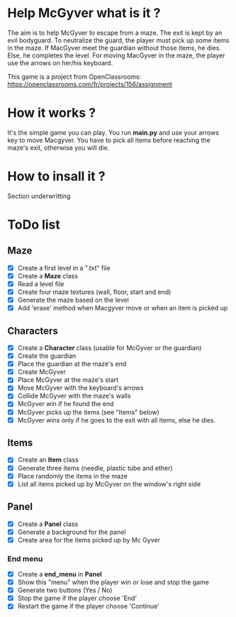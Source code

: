 # Help McGyver what is it ?
The aim is to help McGyver to escape from a maze. The exit is kept by an evil bodyguard.
To neutralize the guard, the player must pick up some items in the maze.
If MacGyver meet the guardian without those items, he dies. Else, he completes the level.
For moving MacGyver in the maze, the player use the arrows on her/his keyboard.

This game is a project from OpenClassrooms: https://openclassrooms.com/fr/projects/156/assignment

# How it works ?
It's the simple game you can play.
You run **main.py** and use your arrows key to move Macgyver.
You have to pick all items before reaching the maze's exit, otherwise you will die.

# How to insall it ?
Section underwritting

# ToDo list
## Maze
- [x] Create a first level in a ".txt" file
- [x] Create a **Maze** class
- [x] Read a level file
- [x] Create four maze textures (wall, floor, start and end)
- [x] Generate the maze based on the level
- [x] Add 'erase' method when Macgyver move or when an item is picked up

## Characters
- [x] Create a **Character** class (usable for McGyver or the guardian)
- [x] Create the guardian
- [x] Place the guardian at the maze's end
- [x] Create McGyver
- [x] Place McGyver at the maze's start
- [x] Move McGyver with the keyboard's arrows
- [x] Collide McGyver with the maze's walls
- [x] McGyver win if he found the end
- [x] McGyver picks up the items (see "Items" below)
- [x] McGyver wins only if he goes to the exit with all items, else he dies.

## Items
- [x] Create an **Item** class
- [x] Generate three items (needle, plastic tube and ether)
- [x] Place randomly the items in the maze
- [x] List all items picked up by McGyver on the window's right side

## Panel
- [x] Create a **Panel** class
- [x] Generate a background for the panel
- [x] Create area for the items picked up by Mc Gyver

### End menu
- [x] Create a **end_menu** in **Panel**
- [x] Show this "menu" when the player win or lose and stop the game
- [x] Generate two buttons (Yes / No)
- [x] Stop the game if the player choose 'End'
- [x] Restart the game if the player choose 'Continue'